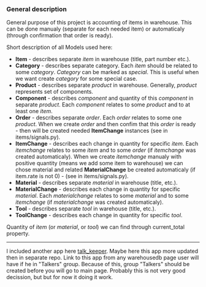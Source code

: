 ### General description

General purpose of this project is accounting of items in warehouse.
This can be done manualy (separate for each needed item) or automaticaly (through confirmation that order is ready).

Short description of all Models used here:
- __Item__ - describes separate *item* in warehouse (title, part number etc.).
- __Category__ - describes separate category. Each *item* should be related to some *category*. *Category* can be marked as *special*. This is useful when we want create *category* for some special case.
- __Product__ - describes separate *product* in warehouse. Generally, *product* represents set of components.
- __Component__ - describes *component* and quantity of this *component* in separate *product*. Each *component* relates to some *product* and to at least one *item*.
- __Order__ - describes separate *order*. Each *order* relates to some one *product*. When we create *order* and then confim that this *order* is ready - then will be created needed __ItemChange__ instances (see in items/signals.py).
- __ItemChange__ - describes each change in quantity for specific *item*. Each *itemchange* relates to some *item* and to some *order* (if *itemchange* was created automaticaly). When we create *itemchange* manualy with positive quantity (means we add some item to warehouse) we can chose material and related __MaterialChange__ be created automaticaly (if item.rate is not 0) - (see in items/signals.py).
- __Material__ - describes separate *material* in warehouse (title, etc.).
- __MaterialChange__ - describes each change in quantity for specific *material*. Each *materialchange* relates to some *material* and to some *itemchange* (if *materialchange* was created automaticaly).
- __Tool__ - describes separate *tool* in warehouse (title, etc.).
- __ToolChange__ - describes each change in quantity for specific *tool*.

Quantity of *item* (or *material*, or *tool*) we can find through current_total property.

___
I included another app here [talk_keeper](https://github.com/samitnuk/talks_keeper).
Maybe here this app more updated then in separate repo. Link to this app from any warehousedb page user will have if he in "Talkers" group.
Because of this, group "Talkers" should be created before you will go to main page.
Probably this is not very good decission, but but for now it doing it work.
